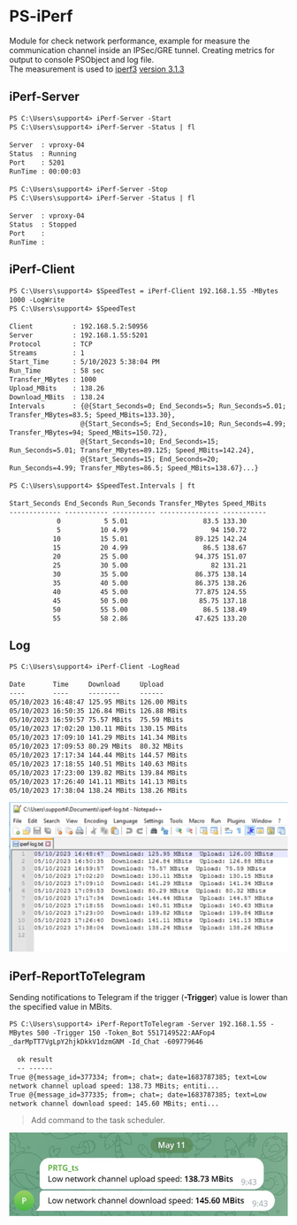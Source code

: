 # PS-iPerf
Module for check network performance, example for measure the communication channel inside an IPSec/GRE tunnel. Creating metrics for output to console PSObject and log file. \
The measurement is used to [iperf3](https://github.com/esnet/iperf) [version 3.1.3](https://iperf.fr/iperf-download.php)

## iPerf-Server
```
PS C:\Users\support4> iPerf-Server -Start
PS C:\Users\support4> iPerf-Server -Status | fl

Server  : vproxy-04
Status  : Running
Port    : 5201
RunTime : 00:00:03

PS C:\Users\support4> iPerf-Server -Stop
PS C:\Users\support4> iPerf-Server -Status | fl

Server  : vproxy-04
Status  : Stopped
Port    :
RunTime :
```
## iPerf-Client
```
PS C:\Users\support4> $SpeedTest = iPerf-Client 192.168.1.55 -MBytes 1000 -LogWrite
PS C:\Users\support4> $SpeedTest

Client          : 192.168.5.2:50956
Server          : 192.168.1.55:5201
Protocol        : TCP
Streams         : 1
Start_Time      : 5/10/2023 5:38:04 PM
Run_Time        : 58 sec
Transfer_MBytes : 1000
Upload_MBits    : 138.26
Download_MBits  : 138.24
Intervals       : {@{Start_Seconds=0; End_Seconds=5; Run_Seconds=5.01; Transfer_MBytes=83.5; Speed_MBits=133.30},
                  @{Start_Seconds=5; End_Seconds=10; Run_Seconds=4.99; Transfer_MBytes=94; Speed_MBits=150.72},
                  @{Start_Seconds=10; End_Seconds=15; Run_Seconds=5.01; Transfer_MBytes=89.125; Speed_MBits=142.24},
                  @{Start_Seconds=15; End_Seconds=20; Run_Seconds=4.99; Transfer_MBytes=86.5; Speed_MBits=138.67}...}

PS C:\Users\support4> $SpeedTest.Intervals | ft

Start_Seconds End_Seconds Run_Seconds Transfer_MBytes Speed_MBits
------------- ----------- ----------- --------------- -----------
            0           5 5.01                   83.5 133.30
            5          10 4.99                     94 150.72
           10          15 5.01                 89.125 142.24
           15          20 4.99                   86.5 138.67
           20          25 5.00                 94.375 151.07
           25          30 5.00                     82 131.21
           30          35 5.00                 86.375 138.14
           35          40 5.00                 86.375 138.26
           40          45 5.00                 77.875 124.55
           45          50 5.00                  85.75 137.18
           50          55 5.00                   86.5 138.49
           55          58 2.86                 47.625 133.20
```

## Log
```
PS C:\Users\support4> iPerf-Client -LogRead

Date       Time     Download     Upload
----       ----     --------     ------
05/10/2023 16:48:47 125.95 MBits 126.00 MBits
05/10/2023 16:50:35 126.84 MBits 126.88 MBits
05/10/2023 16:59:57 75.57 MBits  75.59 MBits
05/10/2023 17:02:20 130.11 MBits 130.15 MBits
05/10/2023 17:09:10 141.29 MBits 141.34 MBits
05/10/2023 17:09:53 80.29 MBits  80.32 MBits
05/10/2023 17:17:34 144.44 MBits 144.57 MBits
05/10/2023 17:18:55 140.51 MBits 140.63 MBits
05/10/2023 17:23:00 139.82 MBits 139.84 MBits
05/10/2023 17:26:40 141.11 MBits 141.13 MBits
05/10/2023 17:38:04 138.24 MBits 138.26 MBits
```

![Image alt](https://github.com/Lifailon/PS-iPerf/blob/rsa/Screen/iperf-logfile.jpg)

## iPerf-ReportToTelegram
Sending notifications to Telegram if the trigger (**-Trigger**) value is lower than the specified value in MBits.

```
PS C:\Users\support4> iPerf-ReportToTelegram -Server 192.168.1.55 -MBytes 500 -Trigger 150 -Token_Bot 5517149522:AAFop4
_darMpTT7VgLpY2hjkDkkV1dzmGNM -Id_Chat -609779646

  ok result
  -- ------
True @{message_id=377334; from=; chat=; date=1683787385; text=Low network channel upload speed: 138.73 MBits; entiti...
True @{message_id=377335; from=; chat=; date=1683787385; text=Low network channel download speed: 145.60 MBits; enti...
```

> Add command to the task scheduler.

![Image alt](https://github.com/Lifailon/PS-iPerf/blob/rsa/Screen/iperf-report.jpg)
